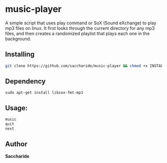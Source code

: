 # music-player 

A simple script that uses play command or SoX (Sound eXchange) to play mp3 files on linux. It first looks through the current directory for any mp3 files, and then creates a randomized playlist that plays each one in the background.

## Installing

```bash
git clone https://github.com/saccharide/music-player && chmod +x INSTALL && ./INSTALL
```
## Dependency
```
sudo apt-get install libsox-fmt-mp3
```
## Usage:
```bash
music
quit
next
```

## Author
**Saccharide**
